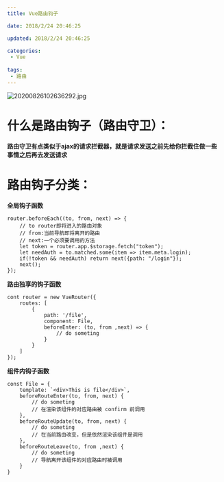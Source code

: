 ```yaml
---
title: Vue路由钩子

date: 2018/2/24 20:46:25

updated: 2018/2/24 20:46:25

categories:
 - Vue
 
tags:
 - 路由
---
```

![20200826102636292.jpg](https://i.loli.net/2021/02/01/mGWJefdCR9EaIlk.jpg)

# 什么是路由钩子（路由守卫）：
**路由守卫有点类似于ajax的请求拦截器，就是请求发送之前先给你拦截住做一些事情之后再去发送请求**

# 路由钩子分类：
**全局钩子函数**
~~~
router.beforeEach((to, from, next) => {
    // to router即将进入的路由对象
    // from:当前导航即将离开的路由
    // next:一个必须要调用的方法
    let token = router.app.$storage.fetch("token");
    let needAuth = to.matched.some(item => item.meta.login);
    if(!token && needAuth) return next({path: "/login"});
    next();
});
~~~
**路由独享的钩子函数**
~~~
cont router = new VueRouter({
    routes: [
        {
            path: '/file',
            component: File,
            beforeEnter: (to, from ,next) => {
                // do someting
            }
        }
    ]
});
~~~
**组件内钩子函数**
~~~
const File = {
    template: `<div>This is file</div>`,
    beforeRouteEnter(to, from, next) {
        // do someting
        // 在渲染该组件的对应路由被 confirm 前调用
    },
    beforeRouteUpdate(to, from, next) {
        // do someting
        // 在当前路由改变，但是依然渲染该组件是调用
    },
    beforeRouteLeave(to, from ,next) {
        // do someting
        // 导航离开该组件的对应路由时被调用
    }
}
~~~